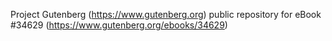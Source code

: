 Project Gutenberg (https://www.gutenberg.org) public repository for eBook #34629 (https://www.gutenberg.org/ebooks/34629)
